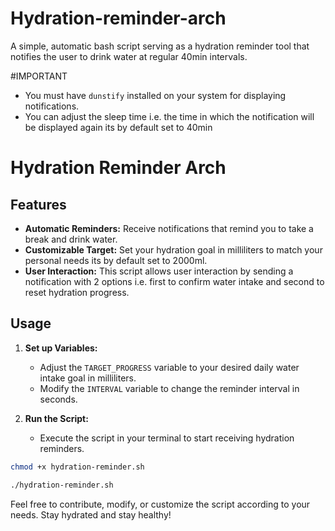 # Hydration-reminder-arch
A simple, automatic bash script serving as a hydration reminder tool that notifies the user to drink water at regular 40min intervals.

#IMPORTANT
- You must have `dunstify` installed on your system for displaying notifications.
- You can adjust the sleep time i.e. the time in which the notification will be displayed again its by default set to 40min
# Hydration Reminder Arch

## Features
- **Automatic Reminders:** Receive notifications that remind you to take a break and drink water.
- **Customizable Target:** Set your hydration goal in milliliters to match your personal needs its by default set to 2000ml.
- **User Interaction:** This script allows user interaction by sending a notification with 2 options i.e. first to confirm water intake and second to reset hydration progress.

## Usage
1. **Set up Variables:**
   - Adjust the `TARGET_PROGRESS` variable to your desired daily water intake goal in milliliters.
   - Modify the `INTERVAL` variable to change the reminder interval in seconds.

2. **Run the Script:**
   - Execute the script in your terminal to start receiving hydration reminders.

```bash
chmod +x hydration-reminder.sh
```
```bash
./hydration-reminder.sh
```


















Feel free to contribute, modify, or customize the script according to your needs. Stay hydrated and stay healthy!
